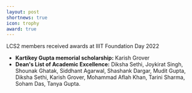 ```yaml
---
layout: post
shortnews: true
icon: trophy
award: true
---
```


LCS2 members received awards at IIIT Foundation Day 2022
* <b>Kartikey Gupta memorial scholarship:</b> Karish Grover
* <b>Dean's List of Academic Excellence:</b> Diksha Sethi, Joykirat Singh, Shounak Ghatak, Siddhant Agarwal, Shashank Dargar, Mudit Gupta, Diksha Sethi, Karish Grover, Mohammad Aflah Khan, Tarini Sharma, Soham Das, Tanya Gupta.